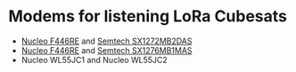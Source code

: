 # Modems for listening LoRa Cubesats

* [Nucleo F446RE](https://www.st.com/en/evaluation-tools/nucleo-f446re.html) and  [Semtech SX1272MB2DAS](https://fr.semtech.com/products/wireless-rf/lora-core/sx1272mb2das)
* [Nucleo F446RE](https://www.st.com/en/evaluation-tools/nucleo-f446re.html) and [Semtech SX1276MB1MAS](https://www.semtech.com/products/wireless-rf/lora-core/sx1276mb1mas)
* Nucleo WL55JC1 and Nucleo WL55JC2
